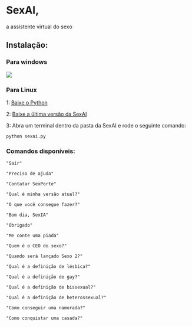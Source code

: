 # SexAI,
a assistente virtual do sexo

## Instalação:

### Para windows

<a href=https://github.com/Virniciu/SexAI/releases/latest/download/SexAI.exe><img id="im" src=https://user-images.githubusercontent.com/80495420/169607545-1471686b-93ee-4181-ae8c-39606e267a96.png></a>

### Para Linux

1: [Baixe o Python](https://www.python.org/downloads/)

2: [Baixe a última versão da SexAI](https://github.com/Virniciu/SexAI/releases/latest)

3: Abra um terminal dentro da pasta da SexAI e rode o seguinte comando:
```
python sexai.py
```

### Comandos disponíveis:

```
"Sair"

"Preciso de ajuda"

"Contatar SexPorte"

"Qual é minha versão atual?"

"O que você consegue fazer?"

"Bom dia, SexIA"

"Obrigado"

"Me conte uma piada"

"Quem é o CEO do sexo?"

"Quando será lançado Sexo 2?"

"Qual é a definição de lésbica?"

"Qual é a definição de gay?"

"Qual é a definição de bissexual?"

"Qual é a definição de heterossexual?"

"Como conseguir uma namorada?"

"Como conquistar uma casada?"
```

